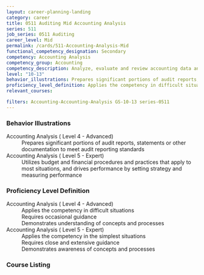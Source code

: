```yaml
---
layout: career-planning-landing
category: career
title: 0511 Auditing Mid Accounting Analysis
series: 511
job_series: 0511 Auditing
career_level: Mid
permalink: /cards/511-Accounting-Analysis-Mid
functional_competency_designation: Secondary
competency: Accounting Analysis
competency_group: Accounting
competency_description: Analyze, evaluate and review accounting data and reports using business tools and applications, and performance metrics to provide recommendations
level: "10-13"
behavior_illustrations: Prepares significant portions of audit reports, statements or other documentation to meet audit reporting standards ? Utilizes budget and financial procedures and practices that apply to most situations, and drives performance by setting strategy and measuring performance
proficiency_level_definition: Applies the competency in difficult situations ? Requires occasional guidance ? Demonstrates understanding of concepts and processes ? Applies the competency in the simplest situations ? Requires close and extensive guidance ? Demonstrates awareness of concepts and processes
relevant_courses: 

filters: Accounting-Accounting-Analysis GS-10-13 series-0511
---
```


<div class="card-content-column behavior">
  <h3>Behavior Illustrations</h3>
  <dl><dt>Accounting Analysis ( Level 4 - Advanced)</dt><dd>Prepares significant portions of audit reports, statements or other documentation to meet audit reporting standards</dd><dt>Accounting Analysis ( Level 5 - Expert)</dt><dd>Utilizes budget and financial procedures and practices that apply to most situations, and drives performance by setting strategy and measuring performance</dd></dl>
</div>
<div class="card-content-column prof-level">
  <h3>Proficiency Level Definition</h3>
  <dl><dt>Accounting Analysis ( Level 4 - Advanced)</dt><dd>Applies the competency in difficult situations </dd><dd> Requires occasional guidance </dd><dd> Demonstrates understanding of concepts and processes</dd><dt>Accounting Analysis ( Level 5 - Expert)</dt><dd>Applies the competency in the simplest situations </dd><dd> Requires close and extensive guidance </dd><dd> Demonstrates awareness of concepts and processes</dd></dl>
</div>
<div class="card-content-column">
  <h3>Course Listing</h3>
  <ul>
  
  </ul>
</div>